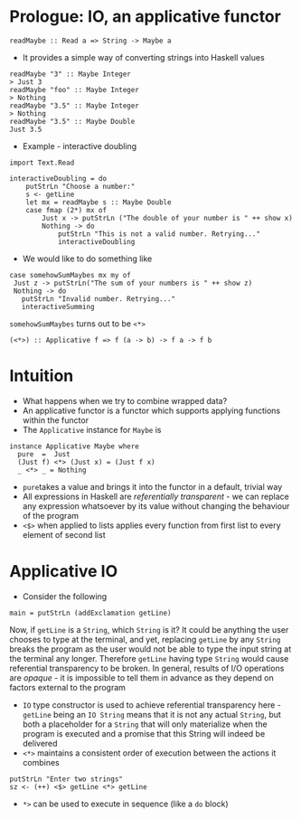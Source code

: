 # Prologue: IO, an applicative functor
```
readMaybe :: Read a => String -> Maybe a
```
* It provides a simple way of converting strings into Haskell values
```
readMaybe "3" :: Maybe Integer
> Just 3
readMaybe "foo" :: Maybe Integer
> Nothing
readMaybe "3.5" :: Maybe Integer
> Nothing
readMaybe "3.5" :: Maybe Double
Just 3.5
```
* Example - interactive doubling
```
import Text.Read

interactiveDoubling = do
    putStrLn "Choose a number:"
    s <- getLine
    let mx = readMaybe s :: Maybe Double
    case fmap (2*) mx of
        Just x -> putStrLn ("The double of your number is " ++ show x)
        Nothing -> do
            putStrLn "This is not a valid number. Retrying..."
            interactiveDoubling
```
* We would like to do something like
 ```
 case somehowSumMaybes mx my of
  Just z -> putStrLn("The sum of your numbers is " ++ show z)
  Nothing -> do
    putStrLn "Invalid number. Retrying..."
    interactiveSumming
 ```
 `somehowSumMaybes` turns out to be `<*>`
```
(<*>) :: Applicative f => f (a -> b) -> f a -> f b
```
# Intuition
* What happens when we try to combine wrapped data?
* An applicative functor is a functor which supports applying functions within
    the functor
* The `Applicative` instance for `Maybe` is
```
instance Applicative Maybe where
  pure  =  Just
  (Just f) <*> (Just x) = (Just f x)
  _ <*> _ = Nothing
```
* `pure`takes a value and brings it into the functor in a default, trivial way
* All expressions in Haskell are *referentially transparent* - we can replace
	any expression whatsoever by its value without changing the behaviour of the
	program
* `<$>` when applied to lists applies every function from first list to every
    element of second list
# Applicative IO
* Consider the following
```
main = putStrLn (addExclamation getLine)
```
Now, if `getLine` is a `String`, which `String` is it? It could be anything the
user chooses to type at the terminal, and yet, replacing `getLine` by any
`String` breaks the program as the user would not be able to type the input
string at the terminal any longer. Therefore `getLine` having type `String`
would cause referential transparency to be broken. In general, results of I/O
operations are *opaque* - it is impossible to tell them in advance as they
depend on factors external to the program
* `IO` type constructor is used to achieve referential transparency here -
    `getLine` being an `IO String` means that it is not any actual `String`, but
    both a placeholder for a `String` that will only materialize when the
    program is executed and a promise that this String will indeed be delivered
* `<*>` maintains a consistent order of execution between the actions it
    combines
```
putStrLn "Enter two strings"
sz <- (++) <$> getLine <*> getLine
```
* `*>` can be used to execute in sequence (like a `do` block)
